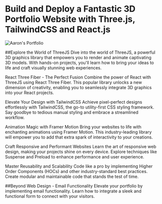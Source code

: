 # Build and Deploy a Fantastic 3D Portfolio Website with Three.js, TailwindCSS and React.js
![Aaron's Portfolio](https://i.ibb.co/7V2n7Xs/aaron-Portfolio.jpg)

##Explore the World of ThreeJS
Dive into the world of ThreeJS, a powerful 3D graphics library that empowers you to render and animate captivating 3D models. With hands-on projects, you'll learn how to bring your ideas to life and craft visually stunning web experiences.

React Three Fiber - The Perfect Fusion
Combine the power of React with ThreeJS using React Three Fiber. This popular library unlocks a new dimension of creativity, enabling you to seamlessly integrate 3D graphics into your React projects.

Elevate Your Design with TailwindCSS
Achieve pixel-perfect designs effortlessly with TailwindCSS, the go-to utility-first CSS styling framework. Say goodbye to tedious manual styling and embrace a streamlined workflow.

Animation Magic with Framer Motion
Bring your websites to life with enchanting animations using Framer Motion. This industry-leading library will empower you to add that extra spark of interactivity to your creations.

Craft Responsive and Performant Websites
Learn the art of responsive web design, making your projects shine on every device. Explore techniques like Suspense and Preload to enhance performance and user experience.

Master Reusability and Scalability
Code like a pro by implementing Higher Order Components (HOCs) and other industry-standard best practices. Create modular and maintainable code that stands the test of time.

##Beyond Web Design - Email Functionality
Elevate your portfolio by implementing email functionality. Learn how to integrate a sleek and functional form to connect with your visitors.
